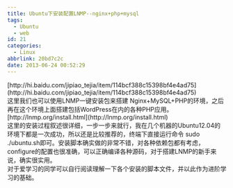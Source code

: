 ```yaml
---
title: Ubuntu下安装配置LNMP--nginx+php+mysql
tags:
  - Ubuntu
  - web
id: 21
categories:
  - Linux
abbrlink: 20bd7c2c
date: 2013-06-24 00:52:29
---
```


<div>
<div>[http://hi.baidu.com/jipiao_tejia/item/114bcf388c15398bf4e4ad75](http://hi.baidu.com/jipiao_tejia/item/114bcf388c15398bf4e4ad75)</div>
<div></div>
<div>这里我们也可以使用LNMP一键安装包来搭建 Nginx+MySQL+PHP的环境，之后再在这个环境上面搭建包括WordPress在内的各种PHP应用。</div>
<div></div>
<div>[http://lnmp.org/install.html](http://lnmp.org/install.html)</div>
<div></div>
<div>这里的安装过程叙述很详细，一步一步来就行，我在几个机器的Ubuntu12.04的环境下都是一次成功，所以还是比较推荐的，终端下直接运行命令 sudo ./ubuntu.sh即可。安装脚本确实做的非常不错，对各种依赖包都有考虑，configure的配置也很准确，可以正确编译各种源码，对于搭建LNMP的新手来说，确实很实用。</div>
<div>对于爱学习的同学可以自行阅读理解一下各个安装的脚本文件，并以此作为进阶学习的基础。</div>
</div>
